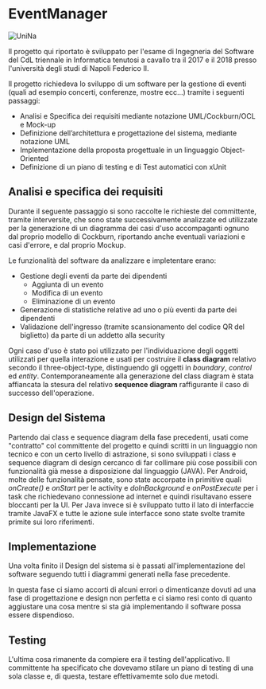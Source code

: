  # EventManager

![UniNa](http://www.organizzazione.unina.it/immagini/logo-Federico-II.jpg)

Il progetto qui riportato è sviluppato per l'esame di Ingegneria del Software del CdL triennale in Informatica tenutosi a cavallo tra il 2017 e il 2018 presso l'università degli studi di Napoli Federico II.

Il progetto richiedeva lo sviluppo di um software per la gestione di eventi (quali ad esempio concerti, conferenze, mostre ecc...) tramite i seguenti passaggi:

- Analisi e Specifica dei requisiti mediante notazione UML/Cockburn/OCL e Mock-up 
- Definizione dell’architettura e progettazione del sistema, mediante notazione UML 
- Implementazione della proposta progettuale in un linguaggio Object-Oriented 
- Definizione di un piano di testing e di Test automatici con xUnit

## Analisi e specifica dei requisiti

Durante il seguente passaggio si sono raccolte le richieste del committente, tramite interversite, che sono state successivamente analizzate ed utilizzate per la generazione di un diagramma dei casi d'uso accompaganti ognuno dal proprio modello di Cockburn, riportando anche eventuali variazioni e casi d'errore, e dal proprio Mockup.

Le funzionalità del software da analizzare e impletentare erano:

- Gestione degli eventi da parte dei dipendenti
  - Aggiunta di un evento
  - Modifica di un evento
  - Eliminazione di un evento
- Generazione di statistiche relative ad uno o più eventi da parte dei dipendenti
- Validazione dell'ingresso (tramite scansionamento del codice QR del biglietto) da parte di un addetto alla security

Ogni caso d'uso è stato poi utilizzato per l'individuazione degli oggetti utilizzati per quella interazione e usati per costruire il **class diagram** relativo secondo il three-object-type, distinguendo gli oggetti in *boundary*, *control* ed *entity*. Contemporaneamente alla generazione del class diagram è stata affiancata la stesura del relativo **sequence diagram** raffigurante il caso di successo dell'operazione.

## Design del Sistema

Partendo dai class e sequence diagram della fase precedenti, usati come "contratto" col committente del progetto e quindi scritti in un linguaggio non tecnico e con un certo livello di astrazione, si sono sviluppati i class e sequence diagram di design cercanco di far collimare più cose possibili con funzionalità già messe a disposizione dal linguaggio (JAVA).
Per Android, molte delle funzionalità pensate, sono state accorpate in primitive quali *onCreate()* e *onStart* per le activity e *doInBackground* e *onPostExecute* per i task che richiedevano connessione ad internet e quindi risultavano essere bloccanti per la UI.
Per Java invece si è sviluppato tutto il lato di interfaccie tramite JavaFX e tutte le azione sule interfacce sono state svolte tramite primite sui loro riferimenti.


## Implementazione

Una volta finito il Design del sistema si è passati all'implementazione del software seguendo tutti i diagrammi generati nella fase precedente.

In questa fase ci siamo accorti di alcuni errori o dimenticanze dovuti ad una fase di progettazione e design non perfetta e ci siamo resi conto di quanto aggiustare una cosa mentre si sta già implementando il software possa essere dispendioso.

## Testing

L'ultima cosa rimanente da compiere era il testing dell'applicativo. Il committente ha specificato che dovevamo stilare un piano di testing di una sola classe e, di questa, testare effettivamemte solo due metodi.

